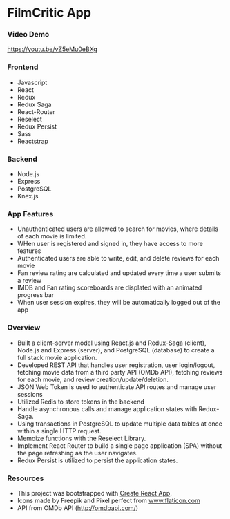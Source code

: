 
# FilmCritic App

### Video Demo
https://youtu.be/vZ5eMu0eBXg

### Frontend 
* Javascript
* React
* Redux
* Redux Saga
* React-Router
* Reselect 
* Redux Persist
* Sass
* Reactstrap

### Backend
* Node.js
* Express
* PostgreSQL
* Knex.js

### App Features
* Unauthenticated users are allowed to search for movies, where details of each movie is limited.
* WHen user is registered and signed in, they have access to more features
* Authenticated users are able to write, edit, and delete reviews for each movie
* Fan review rating are calculated and updated every time a user submits a review
* IMDB and Fan rating scoreboards are displated with an animated progress bar
* When user session expires, they will be automatically logged out of the app

### Overview
* Built a client-server model using React.js and Redux-Saga (client), Node.js and Express (server), and PostgreSQL (database) to create a full stack movie application.
* Developed REST API that handles user registration, user login/logout, fetching movie data from a third party API (OMDb API), fetching reviews for each movie, and review creation/update/deletion.
* JSON Web Token is used to authenticate API routes and manage user sessions
* Utilized Redis to store tokens in the backend
* Handle asynchronous calls and manage application states with Redux-Saga.
* Using transactions in PostgreSQL to update multiple data tables at once within a single HTTP request.
* Memoize functions with the Reselect Library.
* Implement React Router to build a single page application (SPA) without the page refreshing as the user navigates.
* Redux Persist is utilized to persist the application states.


### Resources
* This project was bootstrapped with [Create React App](https://github.com/facebook/create-react-app).
* Icons made by Freepik and Pixel perfect from www.flaticon.com
* API from OMDb API (http://omdbapi.com/)
